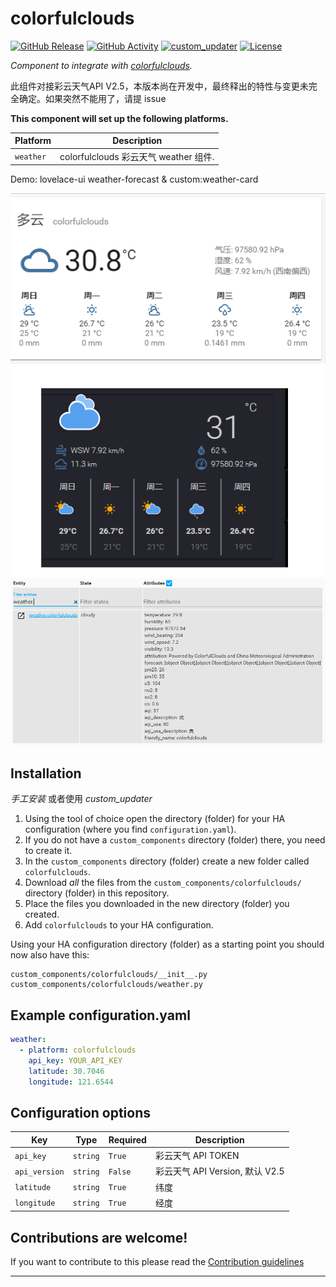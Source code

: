 # colorfulclouds

[![GitHub Release][releases-shield]][releases]
[![GitHub Activity][commits-shield]][commits]
[![custom_updater][customupdaterbadge]][customupdater]
[![License][license-shield]](LICENSE)


_Component to integrate with [colorfulclouds][colorfulclouds]._

此组件对接彩云天气API V2.5，本版本尚在开发中，最终释出的特性与变更未完全确定。如果突然不能用了，请提 issue

**This component will set up the following platforms.**

Platform | Description
-- | --
`weather` |  colorfulclouds 彩云天气 weather 组件.

Demo: lovelace-ui weather-forecast & custom:weather-card

![example][exampleimg]
![example][exampleimg2]

## Installation

*手工安装* 或者使用 *custom_updater*

1. Using the tool of choice open the directory (folder) for your HA configuration (where you find `configuration.yaml`).
2. If you do not have a `custom_components` directory (folder) there, you need to create it.
3. In the `custom_components` directory (folder) create a new folder called `colorfulclouds`.
4. Download _all_ the files from the `custom_components/colorfulclouds/` directory (folder) in this repository.
5. Place the files you downloaded in the new directory (folder) you created.
6. Add `colorfulclouds` to your HA configuration.

Using your HA configuration directory (folder) as a starting point you should now also have this:

```text
custom_components/colorfulclouds/__init__.py
custom_components/colorfulclouds/weather.py
```

## Example configuration.yaml

```yaml
weather:
  - platform: colorfulclouds
    api_key: YOUR_API_KEY 
    latitude: 30.7046
    longitude: 121.6544
```

## Configuration options

Key | Type | Required | Description
-- | -- | -- | --
`api_key` | `string` | `True` | 彩云天气 API TOKEN
`api_version` | `string` | `False` | 彩云天气 API Version, 默认 V2.5
`latitude` | `string` | `True` | 纬度
`longitude` | `string` | `True` | 经度

## Contributions are welcome!

If you want to contribute to this please read the [Contribution guidelines](CONTRIBUTING.md)

***

[colorfulclouds]: https://open.caiyunapp.com/%E5%BD%A9%E4%BA%91%E5%A4%A9%E6%B0%94_API/v2.5
[commits-shield]: https://img.shields.io/github/commit-activity/y/jihao/colorfulclouds-hass.svg?style=for-the-badge
[commits]: https://github.com/jihao/colorfulclouds-hass/commits/master
[customupdater]: https://github.com/custom-components/custom_updater
[customupdaterbadge]: https://img.shields.io/badge/custom__updater-true-success.svg?style=for-the-badge

[exampleimg]: example.png
[exampleimg2]: example-entity.png
[license-shield]: https://img.shields.io/github/license/jihao/colorfulclouds-hass.svg?style=for-the-badge
[maintenance-shield]: https://img.shields.io/badge/maintainer-Joakim%20Sørensen%20%40ludeeus-blue.svg?style=for-the-badge
[releases-shield]: https://img.shields.io/github/release/jihao/colorfulclouds-hass.svg?style=for-the-badge
[releases]: https://github.com/jihao/colorfulclouds-hass/releases
